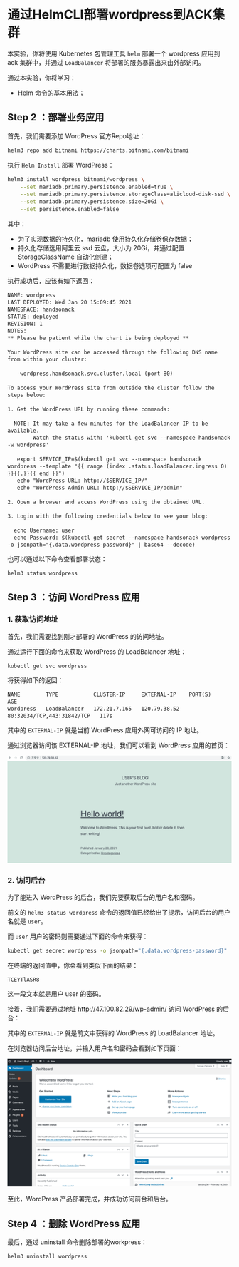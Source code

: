 # 通过HelmCLI部署wordpress到ACK集群


<!--more-->

本实验，你将使用 Kubernetes 包管理工具 `helm` 部署一个 wordpress 应用到 ack 集群中，并通过 `LoadBalancer` 将部署的服务暴露出来由外部访问。

通过本实验，你将学习：

- Helm 命令的基本用法；

## Step 2 ：部署业务应用

首先，我们需要添加 WordPress 官方Repo地址：

```bash
helm3 repo add bitnami https://charts.bitnami.com/bitnami
```

执行 `Helm Install` 部署 WordPress：

```bash
helm3 install wordpress bitnami/wordpress \
    --set mariadb.primary.persistence.enabled=true \
    --set mariadb.primary.persistence.storageClass=alicloud-disk-ssd \
    --set mariadb.primary.persistence.size=20Gi \
    --set persistence.enabled=false
```

其中：

- 为了实现数据的持久化，mariadb 使用持久化存储卷保存数据；
- 持久化存储选用阿里云 ssd 云盘，大小为 20Gi，并通过配置 StorageClassName 自动化创建；
- WordPress 不需要进行数据持久化，数据卷选项可配置为 false

执行成功后，应该有如下返回：

```console
NAME: wordpress
LAST DEPLOYED: Wed Jan 20 15:09:45 2021
NAMESPACE: handsonack
STATUS: deployed
REVISION: 1
NOTES:
** Please be patient while the chart is being deployed **

Your WordPress site can be accessed through the following DNS name from within your cluster:

    wordpress.handsonack.svc.cluster.local (port 80)

To access your WordPress site from outside the cluster follow the steps below:

1. Get the WordPress URL by running these commands:

  NOTE: It may take a few minutes for the LoadBalancer IP to be available.
        Watch the status with: 'kubectl get svc --namespace handsonack -w wordpress'

   export SERVICE_IP=$(kubectl get svc --namespace handsonack wordpress --template "{{ range (index .status.loadBalancer.ingress 0) }}{{.}}{{ end }}")
   echo "WordPress URL: http://$SERVICE_IP/"
   echo "WordPress Admin URL: http://$SERVICE_IP/admin"

2. Open a browser and access WordPress using the obtained URL.

3. Login with the following credentials below to see your blog:

  echo Username: user
  echo Password: $(kubectl get secret --namespace handsonack wordpress -o jsonpath="{.data.wordpress-password}" | base64 --decode)
```

也可以通过以下命令查看部署状态：

```bash
helm3 status wordpress
```

## Step 3 ：访问 WordPress 应用

### 1. 获取访问地址

首先，我们需要找到刚才部署的 WordPress 的访问地址。

通过运行下面的命令来获取 WordPress 的 LoadBalancer 地址：

```bash
kubectl get svc wordpress
```

将获得如下的返回：

```console
NAME        TYPE           CLUSTER-IP     EXTERNAL-IP    PORT(S)                      AGE
wordpress   LoadBalancer   172.21.7.165   120.79.38.52   80:32034/TCP,443:31842/TCP   117s
```

其中的 `EXTERNAL-IP` 就是当前 WordPress 应用外网可访问的 IP 地址。

通过浏览器访问该 EXTERNAL-IP 地址，我们可以看到 WordPress 应用的首页：

![O1CN01GQeUrJ1rPNjbFqQbB_!!6000000005623-2-tps-2488-1186.png](/posts/k8s/通过HelmCLI部署wordpress到ACK集群/O1CN01GQeUrJ1rPNjbFqQbB_!!6000000005623-2-tps-2488-1186.png)

### 2. 访问后台

为了能进入 WordPress 的后台，我们先要获取后台的用户名和密码。

前文的 `helm3 status wordpress` 命令的返回值已经给出了提示，访问后台的用户名就是 `user`。

而 `user` 用户的密码则需要通过下面的命令来获得：

```bash
kubectl get secret wordpress -o jsonpath="{.data.wordpress-password}" | base64 --decode
```

在终端的返回值中，你会看到类似下面的结果：

```console
TCEYTlASR8
```

这一段文本就是用户 user 的密码。

接着，我们需要通过地址 http://47.100.82.29/wp-admin/ 访问 WordPress 的后台：

其中的 `EXTERNAL-IP` 就是前文中获得的 WordPress 的 LoadBalancer 地址。

在浏览器访问后台地址，并输入用户名和密码会看到如下页面：

![O1CN01tfzWEO22AEPGviYUY_!!6000000007079-2-tps-2852-1628.png](/posts/k8s/通过HelmCLI部署wordpress到ACK集群/O1CN01tfzWEO22AEPGviYUY_!!6000000007079-2-tps-2852-1628.png)

至此，WordPress 产品部署完成，并成功访问前台和后台。

## Step 4 ：删除 WordPress 应用

最后，通过 uninstall 命令删除部署的workpress：

```bash
helm3 uninstall wordpress
```
